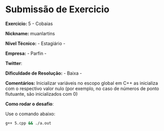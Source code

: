 # Submissão de Exercicio

**Exercicio:** 5 - Cobaias

**Nickname:** muanlartins

**Nível Técnico:** - Estagiário -

**Empresa:** - Parfin -

**Twitter**: 

**Dificuldade de Resolução:** - Baixa -

**Comentários:** Inicializar variáveis no escopo global em C++ as inicializa com o respectivo valor nulo (por exemplo, no caso de números de ponto flutuante, são inicializados com 0)

**Como rodar o desafio**: 

Use o comando abaixo: 
```bash
g++ 5.cpp && ./a.out 
```